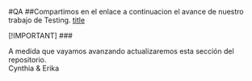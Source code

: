 #QA
##Compartimos en el enlace a continuacion el avance de nuestro trabajo de Testing. 
[title](https://docs.google.com/document/d/1G5wRXpPVFPg-whGaKVN6AVXtSCvPiImraRYt5KyjlKI/edit?usp=sharing)

[!IMPORTANT]
###<p>A medida que vayamos avanzando actualizaremos esta sección del repositorio.<br>
Cynthia & Erika</p>

